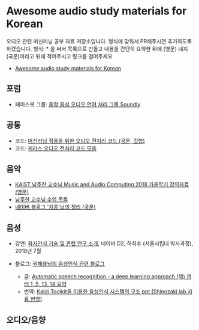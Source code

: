 # Awesome audio study materials for Korean

오디오 관련 머신러닝 공부 자료 저장소입니다. 형식에 맞춰서 PR해주시면 추가하도록 하겠습니다.
형식: * 을 써서 목록으로 만들고 내용을 간단히 요약한 뒤에 (영문) 내지 (국문)이라고 뒤에 적어주시고 링크를 걸어주세요
 * [Awesome audio study materials for Korean](https://github.com/keunwoochoi/awesome-audio-study-materials-for-korean)

## 포럼
 * 페이스북 그룹: [음향 음성 오디오 언어 처리 그룹 Soundly](https://www.facebook.com/groups/soundly/)

## 공통
 * 코드: [머신러닝 적용을 위한 오디오 전처리 코드 (국문, 깃헙)](https://github.com/scpark20/audio-preprocessing-practice?fbclid=IwAR3_Yx753Sab-E4ifDNtrZUJ1HSC_5cs-r5nQSCkKqPQP67g-EkWvJDdR1o)
 * 코드: [케라스 오디오 전처리 코드 모음](https://github.com/nuxlear/keras-audio?fbclid=IwAR1qdxWHk_T1hxScFECGdeFj7FIP20dyuwlS6mwDvv2WoLfR_PIPtTeHpvE)

## 음악
 * [KAIST 남주한 교수님 Music and Audio Computing 2018 가을학기 강의자료 (영문)](https://juhannam.github.io/ctp431/2018/?fbclid=IwAR3iObrJU2A5K3JOBqEcT-Qvf_v1Rr4E_r0fprJDUP4IJisdlH6M0U0jJts)
 * [남주한 교수님 수업 목록](http://mac.kaist.ac.kr/~juhan/teaching.html?fbclid=IwAR32Aw-1--W4F-A0jKfyDzpJa5IWvT72Qy8A9se2ZW2zoYnPTl_tZe-7kX0)
 * [네이버 블로그 '자몽'님의 정리 (국문)](http://blog.naver.com/PostList.nhn?blogId=rkdwnsdud555&from=postList&categoryNo=61)

## 음성
  * 강연: [화자인식 기술 및 관련 연구 소개](https://www.youtube.com/watch?v=HzgCnlre4EE&fbclid=IwAR00Qkgb_WG_DJCmcAUOI_dgB5_KHhhMi2a-CDOAfadhsmR6RCauwmdOkmg), 네이버 D2, 허희수 (서울시립대 박사과정), 2018년 7월
  
  * 블로그: [권해용님의 음성인식 관련 블로그](https://gogyzzz.blogspot.com)
    - 글: [Automatic speech recognition - a deep learning approach (책) 챕터 1, 5, 13, 14 요약](https://gogyzzz.blogspot.com/2018/08/automatic-speech-recognition-deep.html?fbclid=IwAR2Tho2avcW3-UO292R5JDDMe0XoEi7TukfEoqCj9u1ZMEFUbY6jWUhUhAw)
    - 번역: [Kaldi Toolkit을 이용한 음성인식 시스템의 구조 ppt (Shinozaki lab 자료 번역)](https://gogyzzz.blogspot.com/2017/08/construction-speech-recognition-system.html)

## 오디오/음향
